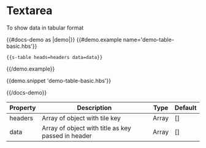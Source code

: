 # Textarea

<p>To show data in tabular format</p>

{{#docs-demo as |demo|}}
{{#demo.example name='demo-table-basic.hbs'}}

    {{s-table heads=headers data=data}}

{{/demo.example}}

{{demo.snippet 'demo-table-basic.hbs'}}

{{/docs-demo}}

| Property    | Description                    | Type    | Default |
| ----------- | ------------------------------ | ------- | ------- |
| headers       | Array of object with tile key                  | Array  | []      |
| data | Array of object with title as key passed in header              | Array  | []      |

